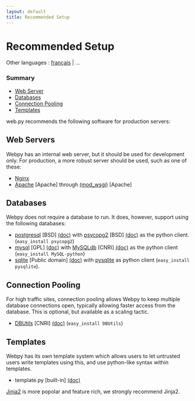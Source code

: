 ```yaml
---
layout: default
title: Recommended Setup
---
```


# Recommended Setup

Other languages : [français](/recommended_setup/fr) | ...

### Summary

* <a href="#web-servers">Web Server</a>
* <a href="#databases">Databases</a>
* <a href="#connection-pooling">Connection Pooling</a>
* <a href="#templates">Templates</a>

web.py recommends the following software for production servers:

## Web Servers

Webpy has an internal web server, but it should be used for development only. For production, a more robust server should be used, such as one of these:

* [Nginx](https://nginx.org)
* [Apache](http://www.apache.org/) [Apache] through [(mod_wsgi)](http://code.google.com/p/modwsgi/) [Apache]

## Databases

Webpy does not require a database to run. It does, however, support using the following databases:

*  [postgresql](http://www.postgresql.org/download/) [BSD] [(doc)](http://www.postgresql.org/docs/) with [psycopg2](http://initd.org/pub/software/psycopg/) [BSD] [(doc)](http://www.initd.org/tracker/psycopg/wiki/PsycopgTwo) as the python client. (`easy_install psycopg2`)
*  [mysql](http://dev.mysql.com/downloads/mysql/5.0.html) [GPL] [(doc)](http://www.mysql.org/doc/) with [MySQLdb](http://sourceforge.net/project/showfiles.php?group_id=22307) [CNRI] [(doc)](http://mysql-python.sourceforge.net/MySQLdb.html) as the python client (`easy_install MySQL-python`)
*  [sqlite](http://www.sqlite.org/) [Public domain] [(doc)](http://www.sqlite.org/docs.html) with [pysqlite](http://code.google.com/p/pysqlite/) as python client (`easy_install pysqlite`).

## Connection Pooling

For high traffic sites, connection pooling allows Webpy to keep multiple database connections open, typically allowing faster access from the database. This is optional, but available as a scaling tactic.

*  [DBUtils](http://www.w4py.org/downloads/DBUtils/) [CNRI] [(doc)](http://www.webwareforpython.org/DBUtils/Docs/UsersGuide.html) (`easy_install DBUtils`)

## Templates

Webpy has its own template system which allows users to let untrusted users write templates using this, and use python-like syntax within templates.

*  template.py [built-in] [(doc)](/docs/0.3/templetor)

[Jinja2](https://jinja.palletsprojects.com/) is more popolar and feature rich, we strongly recommend Jinja2.
